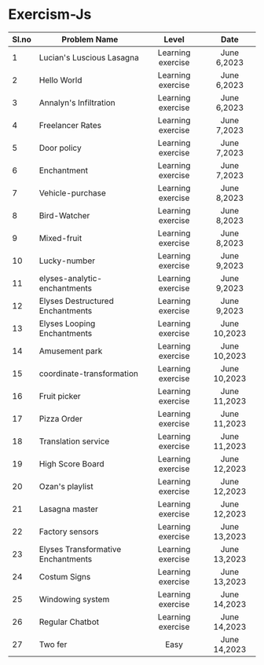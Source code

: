 ﻿# Exercism-Js


Sl.no| Problem Name                        | Level                 |  Date            |
 --- | ----------------------------------- | :----------------:    |  :-----------:   |
  1  | Lucian's Luscious Lasagna           | Learning exercise     |   June 6,2023    |
  2  | Hello World                         | Learning exercise     |   June 6,2023    |
  3  | Annalyn's Infiltration              | Learning exercise     |   June 6,2023    |
  4  | Freelancer Rates                    | Learning exercise     |   June 7,2023    |
  5  | Door policy                         | Learning exercise     |   June 7,2023    |
  6  | Enchantment                         | Learning exercise     |   June 7,2023    |
  7  | Vehicle-purchase                    | Learning exercise     |   June 8,2023    |
  8  | Bird-Watcher                        | Learning exercise     |   June 8,2023    |
  9  | Mixed-fruit                         | Learning exercise     |   June 8,2023    |
 10  | Lucky-number                        | Learning exercise     |   June 9,2023    |
 11  | elyses-analytic-enchantments        | Learning exercise     |   June 9,2023    |
 12  | Elyses Destructured Enchantments    | Learning exercise     |   June 9,2023    |
 13  | Elyses Looping      Enchantments    | Learning exercise     |   June 10,2023   |
 14  | Amusement park                      | Learning exercise     |   June 10,2023   |
 15  | coordinate-transformation           | Learning exercise     |   June 10,2023   |
 16  | Fruit picker                        | Learning exercise     |   June 11,2023   |
 17  | Pizza Order                         | Learning exercise     |   June 11,2023   |
 18  | Translation service                 | Learning exercise     |   June 11,2023   |
 19  | High Score Board                    | Learning exercise     |   June 12,2023   |
 20  | Ozan's playlist                     | Learning exercise     |   June 12,2023   |
 21  | Lasagna master                      | Learning exercise     |   June 12,2023   |
 22  | Factory sensors                     | Learning exercise     |   June 13,2023   |
 23  | Elyses Transformative Enchantments  | Learning exercise     |   June 13,2023   |
 24  | Costum Signs                        | Learning exercise     |   June 13,2023   |
 25  | Windowing system                    | Learning exercise     |   June 14,2023   |
 26  | Regular Chatbot                     | Learning exercise     |   June 14,2023   |
 27  | Two fer                             | Easy                  |   June 14,2023   |








